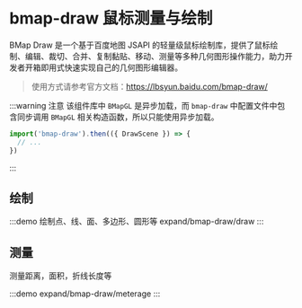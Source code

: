 # bmap-draw 鼠标测量与绘制

BMap Draw 是一个基于百度地图 JSAPI 的轻量级鼠标绘制库，提供了鼠标绘制、编辑、裁切、合并、复制黏贴、移动、测量等多种几何图形操作能力，助力开发者开箱即用式快速实现自己的几何图形编辑器。

> 使用方式请参考官方文档：https://lbsyun.baidu.com/bmap-draw/

:::warning 注意
该组件库中 `BMapGL` 是异步加载，而 `bmap-draw` 中配置文件中包含同步调用 `BMapGL` 相关构造函数，所以只能使用异步加载。

```ts
import('bmap-draw').then(({ DrawScene }) => {
  // ...
})
```

:::

## 绘制

:::demo 绘制点、线、面、多边形、圆形等
expand/bmap-draw/draw
:::

## 测量

测量距离，面积，折线长度等

:::demo
expand/bmap-draw/meterage
:::

<style>
  .dark .BMapLabel{
    color: #333333;
  }
</style>
